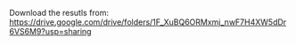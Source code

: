 Download the resutls from: https://drive.google.com/drive/folders/1F_XuBQ6ORMxmj_nwF7H4XW5dDr6VS6M9?usp=sharing
